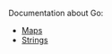 Documentation about Go:

- [Maps](https://go.dev/blog/maps)
- [Strings](https://go.dev/blog/strings)